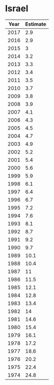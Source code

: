 # Israel

| Year | Estimate |
| ---- | -------- |
| 2017 | 2.9 |
| 2016 | 2.9 |
| 2015 | 3 |
| 2014 | 3.2 |
| 2013 | 3.3 |
| 2012 | 3.4 |
| 2011 | 3.5 |
| 2010 | 3.7 |
| 2009 | 3.8 |
| 2008 | 3.9 |
| 2007 | 4.1 |
| 2006 | 4.3 |
| 2005 | 4.5 |
| 2004 | 4.7 |
| 2003 | 4.9 |
| 2002 | 5.2 |
| 2001 | 5.4 |
| 2000 | 5.6 |
| 1999 | 5.9 |
| 1998 | 6.1 |
| 1997 | 6.4 |
| 1996 | 6.7 |
| 1995 | 7.2 |
| 1994 | 7.6 |
| 1993 | 8.1 |
| 1992 | 8.7 |
| 1991 | 9.2 |
| 1990 | 9.7 |
| 1989 | 10.1 |
| 1988 | 10.4 |
| 1987 | 11 |
| 1986 | 11.5 |
| 1985 | 12.1 |
| 1984 | 12.8 |
| 1983 | 13.4 |
| 1982 | 14 |
| 1981 | 14.6 |
| 1980 | 15.4 |
| 1979 | 16.1 |
| 1978 | 17.2 |
| 1977 | 18.6 |
| 1976 | 20.2 |
| 1975 | 22.4 |
| 1974 | 24.8 |